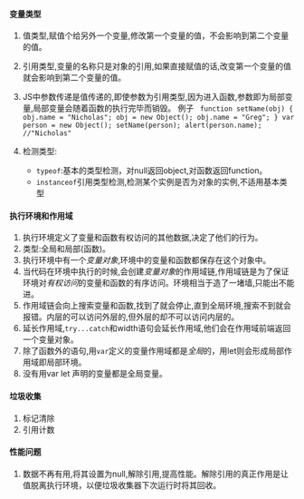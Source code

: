 #### 变量类型

1. 值类型,赋值个给另外一个变量,修改第一个变量的值，不会影响到第二个变量的值。
2. 引用类型,变量的名称只是对象的引用,如果直接赋值的话,改变第一个变量的值就会影响到第二个变量的值。
3. JS中参数传递是值传递的,即使参数为引用类型,因为进入函数,参数即为局部变量,局部变量会随着函数的执行完毕而销毁。
例子
` 
	function setName(obj) {
	obj.name = "Nicholas";
	obj = new Object();
	obj.name = "Greg";
	}
	var person = new Object();
	setName(person);
	alert(person.name); //"Nicholas"
`
4. 检测类型:

   * `typeof`:基本的类型检测，对null返回object,对函数返回function。
   * `instanceof`引用类型检测,检测某个实例是否为对象的实例,不适用基本类型

#### 执行环境和作用域

1. 执行环境定义了变量和函数有权访问的其他数据,决定了他们的行为。
5. 类型:全局和局部(函数)。
2. 执行环境中有一个*变量对象*,环境中的变量和函数都保存在这个对象中。
3. 当代码在环境中执行的时候,会创建*变量对象*的作用域链,作用域链是为了保证环境对*有权访问*的变量和函数的有序访问。环境相当于造了一堵墙,只能出不能进。
4. 作用域链会向上搜索变量和函数,找到了就会停止,直到全局环境,搜索不到就会报错。内层的可以访问外层的,但外层的却不可以访问内层的。
5. 延长作用域,`try...catch`和width语句会延长作用域,他们会在作用域前端返回一个变量对象。
6. 除了函数外的语句,用`var`定义的变量作用域都是*全局*的，用let则会形成局部作用域即局部环境。
7. 没有用var let 声明的变量都是全局变量。

#### 垃圾收集
1. 标记清除
2. 引用计数

#### 性能问题
1. 数据不再有用,将其设置为null,解除引用,提高性能。解除引用的真正作用是让值脱离执行环境，以便垃圾收集器下次运行时将其回收。